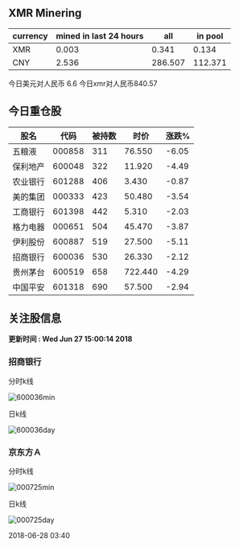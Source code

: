 ## XMR Minering

|currency|mined in last 24 hours|all|in pool|
|---|---|---|---|
|XMR|0.003|0.341|0.134|
|CNY|2.536|286.507|112.371|

今日美元对人民币 6.6	今日xmr对人民币840.57


## 今日重仓股 

|股名|代码|被持数|时价|涨跌%|
|---|---|---|---|---|
|五粮液|000858|311|76.550|-6.05|
|保利地产|600048|322|11.920|-4.49|
|农业银行|601288|406|3.430|-0.87|
|美的集团|000333|423|50.480|-3.54|
|工商银行|601398|442|5.310|-2.03|
|格力电器|000651|504|45.470|-3.87|
|伊利股份|600887|519|27.500|-5.11|
|招商银行|600036|530|26.330|-2.12|
|贵州茅台|600519|658|722.440|-4.29|
|中国平安|601318|690|57.500|-2.94|

## 关注股信息
**更新时间 : Wed Jun 27 15:00:14 2018**
### 招商银行 
分时k线

![600036min](http://image.sinajs.cn/newchart/min/n/sh600036.gif)

日k线

![600036day](http://image.sinajs.cn/newchart/daily/n/sh600036.gif)

### 京东方Ａ 
分时k线

![000725min](http://image.sinajs.cn/newchart/min/n/sz000725.gif)

日k线

![000725day](http://image.sinajs.cn/newchart/daily/n/sz000725.gif)

2018-06-28 03:40
